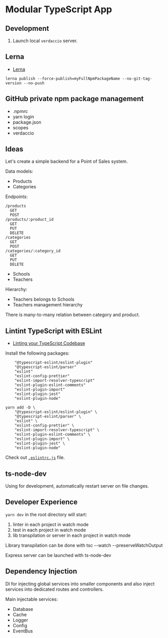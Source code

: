 # Modular TypeScript App

## Development

1. Launch local `verdaccio` server.

## Lerna

- [Lerna](https://github.com/lerna/lerna)

```
lerna publish --force-publish=myFullNpmPackageName --no-git-tag-version --no-push
```

## GitHub private npm package management

- .npmrc
- yarn login
- package.json
- scopes
- verdaccio

## Ideas

Let's create a simple backend for a Point of Sales system.

Data models:

- Products
- Categories

Endpoints:

```
/products
  GET
  POST
/products/:product_id
  GET
  PUT
  DELETE
/categories
  GET
  POST
/categories/:category_id
  GET
  PUT
  DELETE
```

- Schools
- Teachers

Hierarchy:

- Teachers belongs to Schools
- Teachers management hierarchy

There is many-to-many relation between category and product.

## Lintint TypeScript with ESLint

- [Linting your TypeScript Codebase](https://typescript-eslint.io/docs/linting/linting)

Install the following packages:

```
    "@typescript-eslint/eslint-plugin"
    "@typescript-eslint/parser"
    "eslint"
    "eslint-config-prettier"
    "eslint-import-resolver-typescript"
    "eslint-plugin-eslint-comments"
    "eslint-plugin-import"
    "eslint-plugin-jest"
    "eslint-plugin-node"
```

```
yarn add -D \
    "@typescript-eslint/eslint-plugin" \
    "@typescript-eslint/parser" \
    "eslint" \
    "eslint-config-prettier" \
    "eslint-import-resolver-typescript" \
    "eslint-plugin-eslint-comments" \
    "eslint-plugin-import" \
    "eslint-plugin-jest" \
    "eslint-plugin-node"
```

Check out [`.eslintrc.js`](./.eslintrc.js) file.

## ts-node-dev

Using for development, automatically restart server on file changes.

## Developer Experience

`yarn dev` in the root directory will start:

1. linter in each project in watch mode
2. test in each project in watch mode
3. lib transpilation or server in each project in watch mode

Library transpilation can be done with tsc --watch --preserveWatchOutput

Express server can be launched with ts-node-dev

## Dependency Injection

DI for injecting global services into smaller components and also inject services into dedicated routes and controllers.

Main injectable services:

- Database
- Cache
- Logger
- Config
- EventBus
